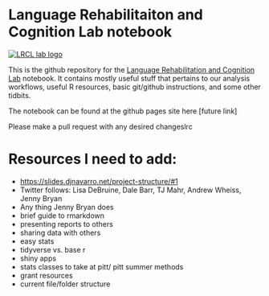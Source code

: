 Language Rehabilitaiton and Cognition Lab notebook
================

[![LRCL lab
logo](www/LRC%20Lab%20-%20001%20Full.jpg)](https://lrcl.pitt.edu)

This is the github repository for the [Language Rehabilitation and
Cognition Lab](https://lrcl.pitt.edu) notebook. It contains mostly
useful stuff that pertains to our analysis workflows, useful R
resources, basic git/github instructions, and some other tidbits.

The notebook can be found at the github pages site here \[future link\]

Please make a pull request with any desired changeslrc

# Resources I need to add:

- https://slides.djnavarro.net/project-structure/#1
- Twitter follows: Lisa DeBruine, Dale Barr, TJ Mahr, Andrew Wheiss, Jenny Bryan
- Any thing Jenny Bryan does
- brief guide to rmarkdown
- presenting reports to others
- sharing data with others
- easy stats
- tidyverse vs. base r
- shiny apps
- stats classes to take at pitt/ pitt summer methods
- grant resources
- current file/folder structure
